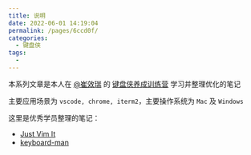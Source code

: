 ```yaml
---
title: 说明
date: 2022-06-01 14:19:04
permalink: /pages/6ccd0f/
categories:
  - 键盘侠
tags:
  -
---
```


本系列文章是本人在 [@崔效瑞](https://github.com/cuixiaorui) 的 [键盘侠养成训练营](https://learn.cuixueshe.com/page/2642846) 学习并整理优化的笔记

主要应用场景为 `vscode, chrome, iterm2`，主要操作系统为 `Mac` 及 `Windows`

这里是优秀学员整理的笔记：

- [Just Vim It](https://vim.nauxscript.com/)
- [keyboard-man](http://zhoubin.cc/keyboard-man-docs/)
